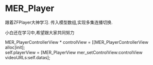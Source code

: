 # MER_Player
跟着ZFPlayer大神学习.
传入模型数组,实现多集连播切换.

小白还在学习中,希望跟大家共同努力


MER_PlayerControllerView * controlView = [[MER_PlayerControllerView alloc]init];         
self.playerView = [MER_PlayerView mer_setControlView:controlView videoURLs:self.datas];


